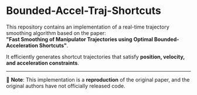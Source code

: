 # Bounded-Accel-Traj-Shortcuts

This repository contains an implementation of a real-time trajectory smoothing algorithm based on the paper:  
**"Fast Smoothing of Manipulator Trajectories using Optimal Bounded-Acceleration Shortcuts"**.  

It efficiently generates shortcut trajectories that satisfy **position, velocity, and acceleration constraints**.

---
📌 **Note**: This implementation is a **reproduction** of the original paper, and the original authors have not officially released code.
